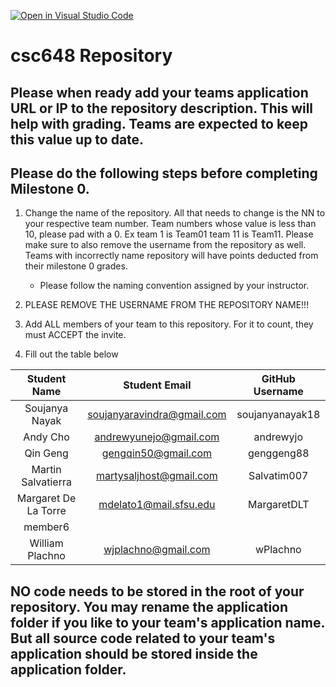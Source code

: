 [![Open in Visual Studio Code](https://classroom.github.com/assets/open-in-vscode-c66648af7eb3fe8bc4f294546bfd86ef473780cde1dea487d3c4ff354943c9ae.svg)](https://classroom.github.com/online_ide?assignment_repo_id=7964194&assignment_repo_type=AssignmentRepo)
# csc648 Repository

## Please when ready add your teams application URL or IP to the repository description. This will help with grading. Teams are expected to keep this value up to date.

## Please do the following steps before completing Milestone 0.
1. Change the name of the repository. All that needs to change is the NN to your respective team number. Team numbers whose value is less than 10, please pad with a 0. Ex team 1 is Team01 team 11 is Team11. Please make sure to also remove the username from the repository as well. Teams with incorrectly name repository will have points deducted from their milestone 0 grades.
      - Please follow the naming convention assigned by your instructor.

1. PLEASE REMOVE THE USERNAME FROM THE REPOSITORY NAME!!!

2. Add ALL members of your team to this repository. For it to count, they must ACCEPT the invite.

3. Fill out the table below


| Student Name         | Student Email              | GitHub Username |
|    :---:             |     :---:                  |     :---:       |
| Soujanya Nayak       | soujanyaravindra@gmail.com | soujanyanayak18 |
| Andy Cho             |andrewyunejo@gmail.com      |  andrewyjo      |
| Qin Geng             | gengqin50@gmail.com        |  genggeng88     |
| Martin Salvatierra   |martysaljhost@gmail.com     | Salvatim007     |
| Margaret De La Torre | mdelato1@mail.sfsu.edu     | MargaretDLT     |
| member6               |                           |                 |
| William Plachno      | wjplachno@gmail.com        | wPlachno        |

## NO code needs to be stored in the root of your repository. You may rename the application folder if you like to your team's application name. But all source code related to your team's application should be stored inside the application folder.

